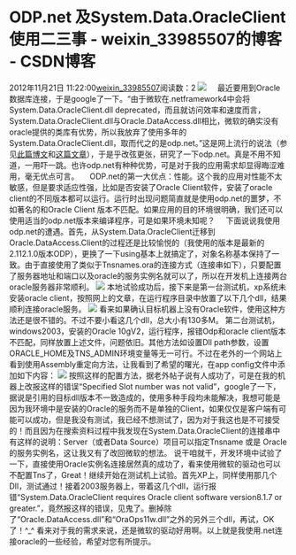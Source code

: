 # ODP.net 及System.Data.OracleClient使用二三事 - weixin_33985507的博客 - CSDN博客
2012年11月21日 11:22:00[weixin_33985507](https://me.csdn.net/weixin_33985507)阅读数：2
![](https://img-my.csdn.net/uploads/201211/21/1353468727_8141.png)
    最近要用到Oracle数据库连接，于是google了一下。“由于微软在.netframework4中会将System.Data.OracleClient.dll deprecated，而且就访问效率和速度而言，System.Data.OracleClient.dll与Oracle.DataAccess.dll相比，微软的确实没有oracle提供的类库有优势，所以我放弃了使用多年的System.Data.OracleClient.dll，取而代之的是odp.net。”这是网上流行的说法（参见[此篇博文](http://www.cnblogs.com/codingsilence/archive/2011/07/14/2146498.html)和[这篇文章](http://www.360doc.com/content/12/1116/15/11104439_248216066.shtml)），于是乎改弦更张，研究了一下odp.net。真是不用不知道，一用吓一跳。也许odp.net有种种优势，可是对于我的应用需求却显得晦涩难用，毫无优点可言。
    ODP.net的第一大优点：性能。这个我的应用对性能不太敏感，但是要求适应性强，比如是否安装了Oracle Client软件，安装了oracle client的不同版本都可以运行。运行时出现问题简直就是使用odp.net的噩梦，不如著名的和Oracle Client 版本不匹配。如果应用的目的环境很明确，我们还可以使用适当的odp.net版本来编译程序，可是如果环境未知呢？
    下面说说我使用odp.net的遭遇。首先，从System.Data.OracleClient迁移到Oracle.DataAccess.Client的过程还是比较愉悦的（我使用的版本是最新的2.112.1.0版本ODP），更换了一下using基本上就搞定了，对象名称基本保持了一致。由于直接使用了类似于Tnsnames.ora的连接方式（连接串如下），只要配置了服务器地址和端口以及oracle的服务实例名就可以了，所以在开发机上连接两台oracle服务器非常顺利。
![](https://img-my.csdn.net/uploads/201211/21/1353468733_4447.png)
本地试验成功后，接下来是第一台测试机，xp系统未安装oracle client，按照网上的文章，在运行程序目录中放置了以下几个dll，结果顺利连接oracle服务。
![](https://img-my.csdn.net/uploads/201211/21/1353468737_3547.png)
看来如果确认目标机器上没有Oracle软件，使用这种方法还是很不错的。不过不要小看这几个dll，总大小有130多M。
第二台测试机，windows2003，安装的Oracle 10gV2，运行程序，报错Odp和oracle client版本不匹配，同样放置上述文件，问题依旧。其他方法如设置Dll path参数，设置ORACLE_HOME及TNS_ADMIN环境变量等无一可行。不过在老外的一个网站上看到使用Assembly重定向方法，让我看到了希望的曙光，在app config文件中添加如下内容：
![](https://img-my.csdn.net/uploads/201211/21/1353468742_4038.png)
按照这样的配置方法，据老外帖子说有人成功了，可是在我的机器上改报这样的错误“Specified Slot number was not valid”，google了一下，据说是引用的目标dll版本不一致造成的，使用多种手段均未能解决，我想可能是因为我环境中是安装的Oracle的服务而不是单独的Client，如果仅仅是客户端有可能可以成功，但是我没有测试，我已经不想测试了，因为对于我这也是不可接受的！而且因为在搜索资料过程中我发现在System.Data.OracleClient的连接串中有这样的说明：Server（或者Data
 Source）项目可以指定Tnsname 或是 Oracle的服务实例名，这让我又有了改回微软的想法。
说干咱就干，开发环境中试验了一下，直接使用Oracle实例名连接居然真的成功了，看来使用微软的驱动也可以不配置Tns了，Great！继续开始在测试机上试验。首先XP上，同样使用那几个Dll，测试通过！接着2003服务器上，带着这几个dll，运行报错“System.Data.OracleClient requires Oracle client software version8.1.7 or greater.”，竟然报这样的错误，见鬼了。删掉除了“Oracle.DataAccess.dll”和“OraOps11w.dll”之外的另外三个dll，再试，OK了！^_^
看来对于我的需求来说，还是微软的驱动好用啊。以上就是我使用.net连接oracle的一些经验，希望对您有所提示。
